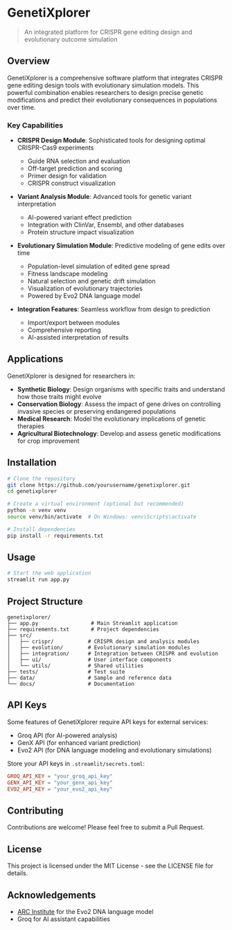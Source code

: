 # GenetiXplorer

> An integrated platform for CRISPR gene editing design and evolutionary outcome simulation

## Overview

GenetiXplorer is a comprehensive software platform that integrates CRISPR gene editing design tools with evolutionary simulation models. This powerful combination enables researchers to design precise genetic modifications and predict their evolutionary consequences in populations over time.

### Key Capabilities

- **CRISPR Design Module**: Sophisticated tools for designing optimal CRISPR-Cas9 experiments
  - Guide RNA selection and evaluation
  - Off-target prediction and scoring
  - Primer design for validation
  - CRISPR construct visualization

- **Variant Analysis Module**: Advanced tools for genetic variant interpretation
  - AI-powered variant effect prediction
  - Integration with ClinVar, Ensembl, and other databases
  - Protein structure impact visualization

- **Evolutionary Simulation Module**: Predictive modeling of gene edits over time
  - Population-level simulation of edited gene spread
  - Fitness landscape modeling
  - Natural selection and genetic drift simulation
  - Visualization of evolutionary trajectories
  - Powered by Evo2 DNA language model

- **Integration Features**: Seamless workflow from design to prediction
  - Import/export between modules
  - Comprehensive reporting
  - AI-assisted interpretation of results

## Applications

GenetiXplorer is designed for researchers in:

- **Synthetic Biology**: Design organisms with specific traits and understand how those traits might evolve
- **Conservation Biology**: Assess the impact of gene drives on controlling invasive species or preserving endangered populations
- **Medical Research**: Model the evolutionary implications of genetic therapies
- **Agricultural Biotechnology**: Develop and assess genetic modifications for crop improvement

## Installation

```bash
# Clone the repository
git clone https://github.com/yourusername/genetixplorer.git
cd genetixplorer

# Create a virtual environment (optional but recommended)
python -m venv venv
source venv/bin/activate  # On Windows: venv\Scripts\activate

# Install dependencies
pip install -r requirements.txt
```

## Usage

```bash
# Start the web application
streamlit run app.py
```

## Project Structure

```
genetixplorer/
├── app.py                 # Main Streamlit application
├── requirements.txt       # Project dependencies
├── src/
│   ├── crispr/           # CRISPR design and analysis modules
│   ├── evolution/        # Evolutionary simulation modules
│   ├── integration/      # Integration between CRISPR and evolution
│   ├── ui/               # User interface components
│   └── utils/            # Shared utilities
├── tests/                # Test suite
├── data/                 # Sample and reference data
└── docs/                 # Documentation
```

## API Keys

Some features of GenetiXplorer require API keys for external services:
- Groq API (for AI-powered analysis)
- GenX API (for enhanced variant prediction)
- Evo2 API (for DNA language modeling and evolutionary simulations)

Store your API keys in `.streamlit/secrets.toml`:

```toml
GROQ_API_KEY = "your_groq_api_key"
GENX_API_KEY = "your_genx_api_key"
EVO2_API_KEY = "your_evo2_api_key"
```

## Contributing

Contributions are welcome! Please feel free to submit a Pull Request.

## License

This project is licensed under the MIT License - see the LICENSE file for details.

## Acknowledgements

- [ARC Institute](https://github.com/ArcInstitute/evo2) for the Evo2 DNA language model
- Groq for AI assistant capabilities 